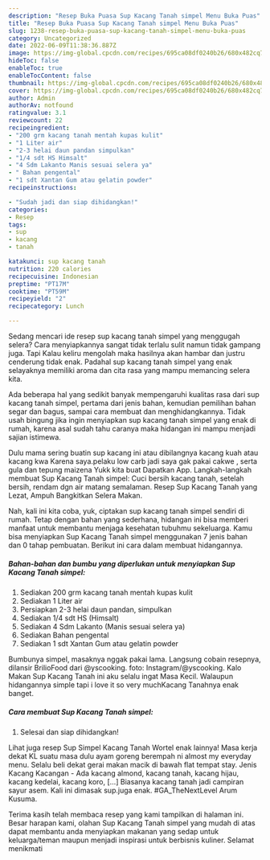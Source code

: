```yaml
---
description: "Resep Buka Puasa Sup Kacang Tanah simpel Menu Buka Puas"
title: "Resep Buka Puasa Sup Kacang Tanah simpel Menu Buka Puas"
slug: 1238-resep-buka-puasa-sup-kacang-tanah-simpel-menu-buka-puas
category: Uncategorized
date: 2022-06-09T11:38:36.887Z
image: https://img-global.cpcdn.com/recipes/695ca08df0240b26/680x482cq70/sup-kacang-tanah-simpel-foto-resep-utama.jpg
hideToc: false
enableToc: true
enableTocContent: false
thumbnail: https://img-global.cpcdn.com/recipes/695ca08df0240b26/680x482cq70/sup-kacang-tanah-simpel-foto-resep-utama.jpg
cover: https://img-global.cpcdn.com/recipes/695ca08df0240b26/680x482cq70/sup-kacang-tanah-simpel-foto-resep-utama.jpg
author: Admin
authorAv: notfound
ratingvalue: 3.1
reviewcount: 22
recipeingredient:
- "200 grm kacang tanah mentah kupas kulit"
- "1 Liter air"
- "2-3 helai daun pandan simpulkan"
- "1/4 sdt HS Himsalt"
- "4 Sdm Lakanto Manis sesuai selera ya"
- " Bahan pengental"
- "1 sdt Xantan Gum atau gelatin powder"
recipeinstructions:

- "Sudah jadi dan siap dihidangkan!"
categories:
- Resep
tags:
- sup
- kacang
- tanah

katakunci: sup kacang tanah 
nutrition: 220 calories
recipecuisine: Indonesian
preptime: "PT17M"
cooktime: "PT59M"
recipeyield: "2"
recipecategory: Lunch

---
```



Sedang mencari ide resep sup kacang tanah simpel yang menggugah selera? Cara menyiapkannya sangat tidak terlalu sulit namun tidak gampang juga. Tapi Kalau keliru mengolah maka hasilnya akan hambar dan justru cenderung tidak enak. Padahal sup kacang tanah simpel yang enak selayaknya memiliki aroma dan cita rasa yang mampu memancing selera kita.


Ada beberapa hal yang sedikit banyak mempengaruhi kualitas rasa dari sup kacang tanah simpel, pertama dari jenis bahan, kemudian pemilihan bahan segar dan bagus, sampai cara membuat dan menghidangkannya. Tidak usah bingung jika ingin menyiapkan sup kacang tanah simpel yang enak di rumah, karena asal sudah tahu caranya maka hidangan ini mampu menjadi sajian istimewa.

Dulu mama sering buatin sup kacang ini atau dibilangnya kacang kuah atau kacang kwa Karena saya.pelaku low carb jadi saya gak pakai cakwe , serta gula dan tepung maizena Yukk kita buat Dapatkan App. Langkah-langkah membuat Sup Kacang Tanah simpel: Cuci bersih kacang tanah, setelah bersih, rendam dgn air matang semalaman. Resep Sup Kacang Tanah yang Lezat, Ampuh Bangkitkan Selera Makan.


Nah, kali ini kita coba, yuk, ciptakan sup kacang tanah simpel sendiri di rumah. Tetap dengan bahan yang sederhana, hidangan ini bisa memberi manfaat untuk membantu menjaga kesehatan tubuhmu sekeluarga. Kamu bisa menyiapkan Sup Kacang Tanah simpel menggunakan 7 jenis bahan dan 0 tahap pembuatan. Berikut ini cara dalam membuat hidangannya.

<!--inarticleads1-->

##### Bahan-bahan dan bumbu yang diperlukan untuk menyiapkan Sup Kacang Tanah simpel:

1. Sediakan 200 grm kacang tanah mentah kupas kulit
1. Sediakan 1 Liter air
1. Persiapkan 2-3 helai daun pandan, simpulkan
1. Sediakan 1/4 sdt HS (Himsalt)
1. Sediakan 4 Sdm Lakanto (Manis sesuai selera ya)
1. Sediakan  Bahan pengental
1. Sediakan 1 sdt Xantan Gum atau gelatin powder


Bumbunya simpel, masaknya nggak pakai lama. Langsung cobain resepnya, dilansir BrilioFood dari @yscooking. foto: Instagram/@yscooking. Kalo Makan Sup Kacang Tanah ini aku selalu ingat Masa Kecil. Walaupun hidangannya simple tapi i love it so very muchKacang Tanahnya enak banget. 

<!--inarticleads2-->

##### Cara membuat Sup Kacang Tanah simpel:


1. Selesai dan siap dihidangkan!

Lihat juga resep Sup Simpel Kacang Tanah Wortel enak lainnya! Masa kerja dekat KL suatu masa dulu ayam goreng berempah ni almost my everyday menu. Selalu beli dekat gerai makan macik di bawah flat tempat stay. Jenis Kacang Kacangan - Ada kacang almond, kacang tanah, kacang hijau, kacang kedelai, kacang koro, […] Biasanya kacang tanah jadi campiran sayur asem. Kali ini dimasak sup.juga enak. #GA_TheNextLevel Arum Kusuma. 

Terima kasih telah membaca resep yang kami tampilkan di halaman ini. Besar harapan kami, olahan Sup Kacang Tanah simpel yang mudah di atas dapat membantu anda menyiapkan makanan yang sedap untuk keluarga/teman maupun menjadi inspirasi untuk berbisnis kuliner. Selamat menikmati
